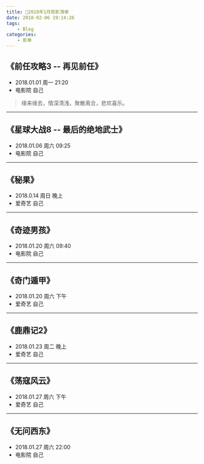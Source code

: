 ```yaml
---
title: 📄2018年1月观影清单
date: 2018-02-06 19:14:26
tags: 
    - Blog
categories: 
    - 影单
---
```


## 《前任攻略3 -- 再见前任》



* 2018.01.01 周一 21:20
* 电影院 自己




> 缘来缘去，情深清浅，聚散离合，悲欢喜乐。



----

## 《星球大战8 -- 最后的绝地武士》



* 2018.01.06 周六 09:25
* 电影院 自己


----

## 《秘果》



* 2018.0.14 周日 晚上
* 爱奇艺 自己


----

## 《奇迹男孩》



* 2018.01.20 周六 09:40
* 电影院 自己


----

## 《奇门遁甲》



* 2018.01.20 周六 下午
* 爱奇艺 自己


----

## 《鹿鼎记2》



* 2018.01.23 周二 晚上
* 爱奇艺 自己


----

## 《荡寇风云》



* 2018.01.27 周六 下午
* 爱奇艺 自己


----

## 《无问西东》



* 2018.01.27 周六 22:00
* 电影院 自己





